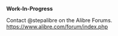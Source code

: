 **Work-In-Progress**

Contact @stepalibre on the Alibre Forums. https://www.alibre.com/forum/index.php
